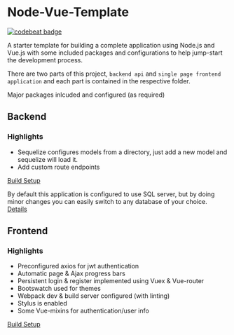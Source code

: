# Node-Vue-Template

[![codebeat badge](https://codebeat.co/badges/ae01fa78-b892-403c-9020-875e7607cd7b)](https://codebeat.co/projects/github-com-mubaidr-node-vue-template-master)

A starter template for building a complete application using Node.js and Vue.js
with some included packages and configurations to help jump-start the development
process.

There are two parts of this project, `backend api` and `single page frontend
application` and each part is contained in the respective folder.

Major packages inlcuded and configured (as required)

## Backend

### Highlights

* Sequelize configures models from a directory, just add a new model and
  sequelize will load it.
* Add custom route endpoints

[Build Setup](./backend/README.md)

By default this application is configured to use SQL server, but by
doing minor changes you can easily switch to any database of your choice.
[Details](http://docs.sequelizejs.com/manual/installation/getting-started.html)

## Frontend

### Highlights

* Preconfigured axios for jwt authentication
* Automatic page & Ajax progress bars
* Persistent login & register implemented using Vuex & Vue-router
* Bootswatch used for themes
* Webpack dev & build server configured (with linting)
* Stylus is enabled
* Some Vue-mixins for authentication/user info

[Build Setup](./frontend/README.md)
